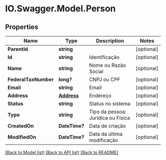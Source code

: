 # IO.Swagger.Model.Person
## Properties

Name | Type | Description | Notes
------------ | ------------- | ------------- | -------------
**ParentId** | **string** |  | [optional] 
**Id** | **string** | Identificação | [optional] 
**Name** | **string** | Nome ou Razão Social | [optional] 
**FederalTaxNumber** | **long?** | CNPJ ou CPF | [optional] 
**Email** | **string** | Email | [optional] 
**Address** | [**Address**](Address.md) | Endereço | [optional] 
**Status** | **string** | Status no sistema | [optional] 
**Type** | **string** | Tipo da pessoa: Jurídica ou Física | [optional] 
**CreatedOn** | **DateTime?** | Data de criação | [optional] 
**ModifiedOn** | **DateTime?** | Data da última modificação | [optional] 

[[Back to Model list]](../README.md#documentation-for-models) [[Back to API list]](../README.md#documentation-for-api-endpoints) [[Back to README]](../README.md)

